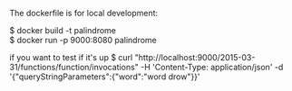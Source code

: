 The dockerfile is for local development:

$ docker build -t palindrome <path-to-dockerfile>  
$ docker run -p 9000:8080 palindrome

if you want to test if it's up
$ curl "http://localhost:9000/2015-03-31/functions/function/invocations" -H 'Content-Type: application/json' -d '{"queryStringParameters":{"word":"word drow"}}'

